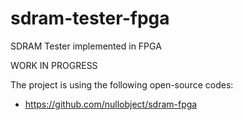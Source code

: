 # sdram-tester-fpga
SDRAM Tester implemented in FPGA

WORK IN PROGRESS

The project is using the following open-source codes:

- https://github.com/nullobject/sdram-fpga
